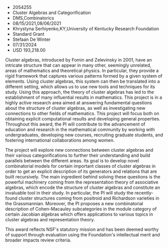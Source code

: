 
* 2054255
* Cluster Algebras and Categorification
* DMS,Combinatorics
* 08/15/2021,08/06/2021
* Khrystyna Serhiyenko,KY,University of Kentucky Research Foundation
* Standard Grant
* Stefaan De Winter
* 07/31/2024
* USD 193,218.00

Cluster algebras, introduced by Fomin and Zelevinsky in 2001, have an intricate
structure that can appear in many other, seemingly unrelated, areas of
mathematics and theoretical physics. In particular, they provide a rigid
framework that captures various patterns formed by a given system of elements.
Using cluster algebras, this system can then be translated into a different
setting, which allows us to use new tools and techniques for its study. Using
this approach, the theory of cluster algebras has led to the establishment of
many influential results in mathematics. This project is in a highly active
research area aimed at answering fundamental questions about the structure of
cluster algebras, as well as investigating new connections to other fields of
mathematics. This project will focus both on obtaining explicit computational
results and developing general properties. Throughout this award, the PI will
contribute to the advancement of education and research in the mathematical
community by working with undergraduates, developing new courses, recruiting
graduate students, and fostering international collaborations among women.

The project will explore new connections between cluster algebras and their
various categorifications to further their understanding and build parallels
between the different areas. Its goal is to develop novel combinatorial models
for certain important classes of cluster algebras in order to get an explicit
description of its generators and relations that are built recursively. The main
ingredient behind solving these questions is the powerful machinery coming from
the representation theory of associative algebras, which encode the structure of
cluster algebras and constitute an invaluable tool in their study. In
particular, the PI will study the recently-found cluster structures coming from
positroid and Richardson varieties in the Grassmannian. Moreover, the PI
proposes a new combinatorial description of Cohen-Macauley subcategories in the
module category of certain Jacobian algebras which offers applications to
various topics in cluster algebras and representation theory.

This award reflects NSF's statutory mission and has been deemed worthy of
support through evaluation using the Foundation's intellectual merit and broader
impacts review criteria.
